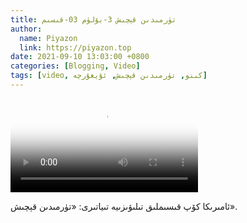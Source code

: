 ```yaml
---
title: تۈرمىدىن قېچىش 3-بۆلۈم 03-قىسىم
author:
  name: Piyazon
  link: https://piyazon.top
date: 2021-09-10 13:03:00 +0800
categories: [Blogging, Video]
tags: [video, كىنو, تۈرمىدىن قېچىش, ئۇيغۇرچە]
---
```


<style>
@import url(/assets/css/uyghur.css);
</style>

<video id="player" class="weixin_video" playsinline controls poster="https://gitlab.com/Alimjoo/cdn_img/-/raw/main/movie/pb/pb3.jpg"
  wxv="wxv_2125788257853505537" src="">

  <track kind="captions" label="English&Chinese" src="https://piyazon.top/storage/assets/subtitles/pb/s03e03.vtt" srclang="en&zh-CN"   />
</video>

ئامىرىكا كۆپ قىسىملىق تىلىۋىزىيە تىياتىرى: «تۈرمىدىن قېچىش».
